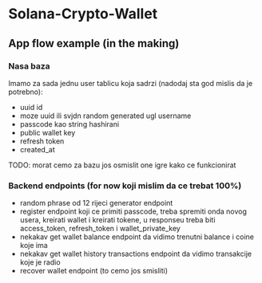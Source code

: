 # Solana-Crypto-Wallet

## App flow example (in the making)

### Nasa baza
Imamo za sada jednu user tablicu koja sadrzi (nadodaj sta god mislis da je potrebno):
  - uuid id
  - moze uuid ili svjdn random generated ugl username
  - passcode kao string hashirani
  - public wallet key
  - refresh token
  - created_at

TODO: morat cemo za bazu jos osmislit one igre kako ce funkcionirat

### Backend endpoints (for now koji mislim da ce trebat 100%)
  - random phrase od 12 rijeci generator endpoint
  - register endpoint koji ce primiti passcode, treba spremiti onda novog usera, kreirati wallet i kreirati tokene, u responseu treba biti access_token, refresh_token i wallet_private_key
  - nekakav get wallet balance endpoint da vidimo trenutni balance i coine koje ima
  - nekakav get wallet history transactions endpoint da vidimo transakcije koje je radio
  - recover wallet endpoint (to cemo jos smisliti)
